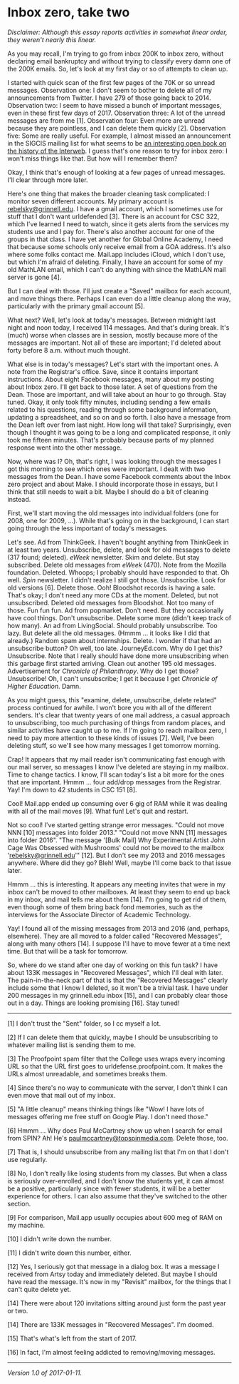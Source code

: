 Inbox zero, take two
====================

*Disclaimer: Although this essay reports activities in somewhat linear
order, they weren't nearly this linear.*

As you may recall, I'm trying to go from inbox 200K to inbox zero,
without declaring email bankruptcy and without trying to classify every
damn one of the 200K emails.  So, let's look at my first day or so of
attempts to clean up.

I started with quick scan of the first few pages of the 70K or so
unread messages.  Observation one: I don't seem to bother to delete
all of my announcements from Twitter.  I have 279 of those going back
to 2014.  Observation two: I seem to have missed a bunch of important
messages, even in these first few days of 2017.  Observation three:
A lot of the unread messages are from me [1].  Observation four:
Even more are unread because they are pointless, and I can delete
them quickly [2].  Observation five: Some are really useful.
For example, I almost missed an announcement in the SIGCIS mailing
list for what seems to be [an interesting open book on the history of the
Interweb](http://livingbooksabouthistory.ch/en/book/histories-of-the-internet-and-the-web).
I guess that's one reason to try for inbox zero: I won't miss things
like that.  But how will I remember them?

Okay, I think that's enough of looking at a few pages of unread messages.
I'll clear through more later.  

Here's one thing that makes the broader cleaning task complicated:
I monitor seven different accounts. My primary account is
rebelsky@grinnell.edu.  I have a gmail account, which I sometimes use for
stuff that I don't want urldefended [3].  There is an account for CSC 322,
which I've learned I need to watch, since it gets alerts from the services
my students use and I pay for.  There's also another account for one of
the groups in that class.  I have yet another for Global Online Academy,
I need that because some schools only receive email from a GOA address.
It's also where some folks contact me.  Mail.app includes iCloud, which I
don't use, but which I'm afraid of deleting.  Finally, I have an account
for some of my old MathLAN email, which I can't do anything with since
the MathLAN mail server is gone [4].

But I can deal with those.  I'll just create a "Saved" mailbox for each
account, and move things there.  Perhaps I can even do a little cleanup
along the way, particularly with the primary gmail account [5].

What next?  Well, let's look at today's messages.  Between midnight last
night and noon today, I received 114 messages.  And that's during break.
It's (much) worse when classes are in session, mostly because more of the
messages are important.  Not all of these are important; I'd deleted
about forty before 8 a.m. without much thought.

What else is in today's messages?  Let's start with the important ones.
A note from the Registrar's office.  Save, since it contains important
instructions.  About eight Facebook messages, many about my posting
about Inbox zero.  I'll get back to those later.  A set of questions
from the Dean.  Those are important, and will take about an hour to
go through.  Stay tuned.  Okay, it only took fifty minutes, including
sending a few emails related to his questions, reading through some
background information, updating a spreadsheet, and so on and so forth.
I also have a message from the Dean left over from last night.  How long
will that take?   Surprisingly, even though I thought it was going to
be a long and complicated response, it only took me fifteen minutes.
That's probably because parts of my planned response went into the
other message.

Now, where was I?  Oh, that's right, I was looking through the messages I
got this morning to see which ones were important.  I dealt with two messages
from the Dean.  I have some Facebook comments about the Inbox zero project
and about Make.  I should incorporate those in essays, but I think that
still needs to wait a bit.  Maybe I should do a bit of cleaning instead.

First, we'll start moving the old messages into individual folders (one for
2008, one for 2009, ...).  While that's going on in the background, I can start
going through the less important of today's messages.

Let's see.  Ad from ThinkGeek. I haven't bought anything from
ThinkGeek in at least two years.  Unsubscribe, delete, and look for
old messages to delete (317 found; deleted).  _eWeek_ newsletter.
Skim and delete.  But stay subscribed.  Delete old messages from _eWeek_
(470).  Note from the Mozilla foundation.  Deleted.  Whoops; I probably
should have responded to that.  Oh well.  _Spin_ newsletter.  I didn't
realize I still got those.  Unsubscribe.  Look for old versions [6].
Delete those.  Ooh!  Bloodshot records is having a sale.  That's okay;
I don't need any more CDs at the moment.  Deleted, but not unsubscribed.
Deleted old messages from Bloodshot.  Not too many of those.  Fun fun fun.
Ad from popmarket.  Don't need.  But they occasionally have cool things.
Don't unsubscribe.  Delete some more (didn't keep track of how many).
An ad from LivingSocial.  Should probably unsubscribe.  Too lazy.
But delete all the old messages.  (Hmmm ... it looks like I did
that already.)  Random spam about internships.  Delete.  I wonder if
that had an unsubscribe button?  Oh well, too late.  JourneyEd.com.
Why do I get this?  Unsubscribe.  Note that I really should have done
more unsubscribing when this garbage first started arriving.  Clean out
another 195 old messages.  Advertisement for _Chronicle of Philanthropy_.
Why do I get those?  Unsubscribe!  Oh, I can't unsubscribe; I get it
because I get _Chronicle of Higher Education_.  Damn.

As you might guess, this "examine, delete, unsubscribe, delete related"
process continued for awhile.  I won't bore you with all of the
different senders.  It's clear that twenty years of one mail address,
a casual approach to unsubscribing, too much purchasing of things from
random places, and similar activities have caught up to me.  If I'm
going to reach mailbox zero, I need to pay more attention to these kinds
of issues [7].  Well, I've been deleting stuff, so we'll see how many messages
I get tomorrow morning.

Crap!  It appears that my mail reader isn't communicating fast enough with
our mail server, so messages I know I've deleted are staying in my mailbox.
Time to change tactics.
I know, I'll scan today's list a bit more for the ones that are important.
Hmmm ... four add/drop messages from the Registrar.  Yay!  I'm down
to 42 students in CSC 151 [8].  

Cool!  Mail.app ended up consuming over 6 gig of RAM while it was
dealing with all of the mail moves [9].  What fun!  Let's quit and
restart.

Not so cool!  I've started getting strange error messages.  "Could not
move NNN [10] messages into folder 2013."  "Could not move NNN [11] messages into
folder 2016".  "The message '[Bulk Mail] Why Experimental Artist John
Cage Was Obsessed with Mushrooms' could not be moved to the mailbox
'rebelsky@grinnell.edu'" [12].  But I don't see my 2013 and 2016 messages
anywhere.  Where did they go?  Bleh!    Well, maybe I'll come back to
that issue later.

Hmmm ... this is interesting.  It appears any meeting invites that
were in my inbox can't be moved to other mailboxes.  At least they seem
to end up back in my inbox, and mail tells me about them [14].  I'm going to
get rid of them, even though some of them bring back fond memories, such
as the interviews for the Associate Director of Academic Technology.

Yay! I found all of the missing messages from 2013 and 2016 (and, perhaps,
elsewhere).  They are all moved to a folder called "Recovered Messages",
along with many others [14].
I suppose I'll have to move fewer at a time next time.  But that will
be a task for tomorrow.

So, where do we stand after one day of working on this fun task?  I have
about 133K messages in "Recovered Messages", which I'll deal with later.
The pain-in-the-neck part of that is that the "Recovered Messages"
clearly include some that I know I deleted, so it won't be a trivial task.
I have under 200 messages in my grinnell.edu inbox [15], and I can probably
clear those out in a day.   Things are looking promising [16].  Stay tuned!

---

[1] I don't trust the "Sent" folder, so I cc myself a lot.

[2] If I can delete them that quickly, maybe I should be unsubscribing to
whatever mailing list is sending them to me.

[3] The Proofpoint spam filter that the College uses wraps every incoming
URL so that the URL first goes to urldefense.proofpoint.com.  It makes
the URLs almost unreadable, and sometimes breaks them.

[4] Since there's no way to communicate with the server, I don't think
I can even move that mail out of my inbox.

[5] "A little cleanup" means thinking things like "Wow!  I have lots of
messages offering me free stuff on Google Play.  I don't need those."

[6] Hmmm ... Why does Paul McCartney show up when I search for email
from SPIN?  Ah!  He's paulmccartney@topspinmedia.com.  Delete
those, too.  

[7] That is, I should unsubscribe from any mailing list that I'm on that
I don't use regularly.

[8] No, I don't really like losing students from my classes.  But when
a class is seriously over-enrolled, and I don't know the students yet,
it can almost be a positive, particularly since with fewer students,
it will be a better experience for others.  I can also assume that they've
switched to the other section.

[9] For comparison, Mail.app usually occupies about 600 meg of RAM on my
machine.

[10] I didn't write down the number.

[11] I didn't write down this number, either.

[12] Yes, I seriously got that message in a dialog box.  It was a message
I received from Artsy today and immediately deleted.  But maybe I should 
have read the message.  It's now in my "Revisit" mailbox, for the things
that I can't quite delete yet.

[14] There were about 120 invitations sitting around just form the past year or two.

[14] There are 133K messages in "Recovered Messages".  I'm doomed.

[15] That's what's left from the start of 2017.

[16] In fact, I'm almost feeling addicted to removing/moving messages.

---

*Version 1.0 of 2017-01-11.*
